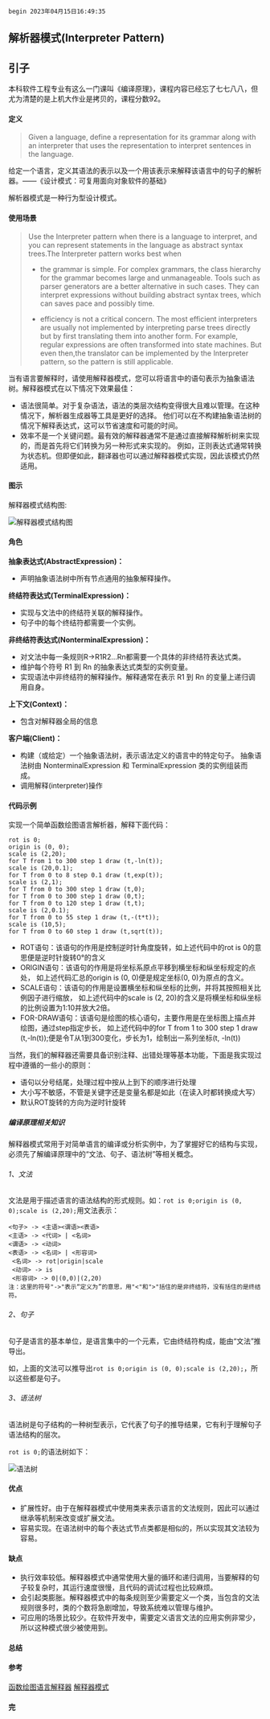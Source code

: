 `begin 2023年04月15日16:49:35`

## 解析器模式(Interpreter Pattern)

## 引子

本科软件工程专业有这么一门课叫《编译原理》，课程内容已经忘了七七八八，但尤为清楚的是上机大作业是拷贝的，课程分数92。

#### 定义

> Given a language, define a representation for its grammar along with an interpreter that uses the representation to
> interpret sentences in the language.

给定一个语言，定义其语法的表示以及一个用该表示来解释该语言中的句子的解析器。——《设计模式：可复用面向对象软件的基础》

解析器模式是一种行为型设计模式。

#### 使用场景

> Use the Interpreter pattern when there is a language to interpret, and you can represent statements in the language as
  abstract syntax trees.The Interpreter pattern works best when
>
>- the grammar is simple. For complex grammars, the class hierarchy for the grammar becomes large and unmanageable.
   Tools such as parser generators are a better alternative in such cases. They can interpret expressions without
   building abstract syntax trees, which can saves pace and possibly time.
>
>- efficiency is not a critical concern. The most efficient interpreters are usually not implemented by interpreting
   parse trees directly but by first translating them into another form. For example, regular expressions are often
   transformed into state machines. But even then,the translator can be implemented by the Interpreter pattern, so the
   pattern is still applicable.

当有语言要解释时，请使用解释器模式，您可以将语言中的语句表示为抽象语法树。解释器模式在以下情况下效果最佳：

- 语法很简单。对于复杂语法，语法的类层次结构变得很大且难以管理。在这种情况下，解析器生成器等工具是更好的选择。
他们可以在不构建抽象语法树的情况下解释表达式，这可以节省速度和可能的时间。
- 效率不是一个关键问题。最有效的解释器通常不是通过直接解释解析树来实现的，而是首先将它们转换为另一种形式来实现的。
例如，正则表达式通常转换为状态机。但即便如此，翻译器也可以通过解释器模式实现，因此该模式仍然适用。

#### 图示

解释器模式结构图:

![解释器模式结构图]()

#### 角色


<strong> 抽象表达式(AbstractExpression)： </strong>

- 声明抽象语法树中所有节点通用的抽象解释操作。

<strong> 终结符表达式(TerminalExpression)：</strong>

- 实现与文法中的终结符关联的解释操作。
- 句子中的每个终结符都需要一个实例。

<strong> 非终结符表达式(NonterminalExpression)：</strong>

- 对文法中每一条规则R->R1R2...Rn都需要一个具体的非终结符表达式类。
- 维护每个符号 R1 到 Rn 的抽象表达式类型的实例变量。
- 实现语法中非终结符的解释操作。解释通常在表示 R1 到 Rn 的变量上递归调用自身。

<strong>上下文(Context)：</strong>

- 包含对解释器全局的信息

<strong> 客户端(Client)： </strong>

- 构建（或给定）一个抽象语法树，表示语法定义的语言中的特定句子。
抽象语法树由 NonterminalExpression 和 TerminalExpression 类的实例组装而成。
- 调用解释(interpreter)操作

#### 代码示例

实现一个简单函数绘图语言解析器，解释下面代码：
```text
rot is 0;
origin is (0, 0);
scale is (2,20);
for T from 1 to 300 step 1 draw (t,-ln(t));
scale is (20,0.1);
for T from 0 to 8 step 0.1 draw (t,exp(t));
scale is (2,1);
for T from 0 to 300 step 1 draw (t,0);
for T from 0 to 300 step 1 draw (0,t);
for T from 0 to 120 step 1 draw (t,t);
scale is (2,0.1);
for T from 0 to 55 step 1 draw (t,-(t*t));
scale is (10,5);
for T from 0 to 60 step 1 draw (t,sqrt(t));
```

- ROT语句：该语句的作用是控制逆时针角度旋转，如上述代码中的rot is 0的意思便是逆时针旋转0°的含义
- ORIGIN语句：该语句的作用是将坐标系原点平移到横坐标和纵坐标规定的点处，
如上述代码汇总的origin is (0, 0)便是规定坐标(0, 0)为原点的含义。
- SCALE语句：该语句的作用是设置横坐标和纵坐标的比例，并将其按照相关比例因子进行缩放，
如上述代码中的scale is (2, 20)的含义是将横坐标和纵坐标的比例设置为1:10并放大2倍。
- FOR-DRAW语句：该语句是绘图的核心语句，主要作用是在坐标图上描点并绘图，通过step指定步长，
如上述代码中的for T from 1 to 300 step 1 draw (t,-ln(t));便是令T从1到300变化，步长为1，绘制出一系列坐标(t, -ln(t))

当然，我们的解释器还需要具备识别注释、出错处理等基本功能，下面是我实现过程中遵循的一些小的原则：

- 语句以分号结尾，处理过程中按从上到下的顺序进行处理
- 大小写不敏感，不管是关键字还是变量名都是如此（在读入时都转换成大写）
- 默认ROT旋转的方向为逆时针旋转

##### 编译原理相关知识

解释器模式常用于对简单语言的编译或分析实例中，为了掌握好它的结构与实现，必须先了解编译原理中的“文法、句子、语法树”等相关概念。

###### 1、文法

文法是用于描述语言的语法结构的形式规则。如：`rot is 0;origin is (0, 0);scale is (2,20);`用文法表示：
```regexp
<句子> -> <主语><谓语><表语> 
<主语> -> <代词> | <名词>
<谓语> -> <动词> 
<表语> -> <名词> | <形容词>
 <名词> -> rot|origin|scale
 <动词> -> is
 <形容词> -> 0|(0,0)|(2,20)
注：这里的符号"->"表示“定义为”的意思，用"<"和">"括住的是非终结符，没有括住的是终结符。
```

###### 2、句子

句子是语言的基本单位，是语言集中的一个元素，它由终结符构成，能由“文法”推导出。

如，上面的文法可以推导出`rot is 0;origin is (0, 0);scale is (2,20);`，所以这些都是句子。

###### 3、语法树

语法树是句子结构的一种树型表示，它代表了句子的推导结果，它有利于理解句子语法结构的层次。

`rot is 0;`的语法树如下：

![语法树]()





#### 优点

- 扩展性好。由于在解释器模式中使用类来表示语言的文法规则，因此可以通过继承等机制来改变或扩展文法。
- 容易实现。在语法树中的每个表达式节点类都是相似的，所以实现其文法较为容易。

#### 缺点

- 执行效率较低。解释器模式中通常使用大量的循环和递归调用，当要解释的句子较复杂时，其运行速度很慢，且代码的调试过程也比较麻烦。
- 会引起类膨胀。解释器模式中的每条规则至少需要定义一个类，当包含的文法规则很多时，类的个数将急剧增加，导致系统难以管理与维护。
- 可应用的场景比较少。在软件开发中，需要定义语言文法的应用实例非常少，所以这种模式很少被使用到。

#### 总结



#### 参考

[函数绘图语言解释器](https://github.com/BBBBchan/Graph-Drawing-Language-Interpreter)
[解释器模式](https://web.archive.org/web/20191226083101/http://m.biancheng.net/view/1402.html)

#### 完